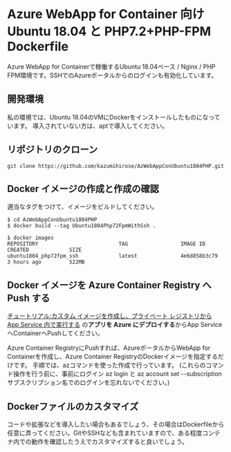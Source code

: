 # Azure WebApp for Container 向け Ubuntu 18.04 と PHP7.2+PHP-FPM Dockerfile

Azure WebApp for Containerで稼働するUbuntu 18.04ベース / Nginx / PHP FPM環境です。SSHでのAzureポータルからのログインも有効化しています。

## 開発環境
私の環境では、Ubuntu 18.04のVMにDockerをインストールしたものになっています。
導入されていない方は、aptで導入してください。

## リポジトリのクローン

```
git clone https://github.com/kazumihirose/AzWebAppConUbuntu1804PHP.git
```

## Docker イメージの作成と作成の確認
適当なタグをつけて、イメージをビルドしてください。

```
$ cd AzWebAppConUbuntu1804PHP
$ docker build --tag Ubuntu1804Php72FpmWithSsh .

$ docker images
REPOSITORY                          TAG                 IMAGE ID            CREATED             SIZE
ubuntu1804_php72fpm_ssh             latest              4e6d858b3c79        3 hours ago         522MB
```

## Docker イメージを Azure Container Registry へPush する

[チュートリアル:カスタム イメージを作成し、プライベート レジストリから App Service 内で実行する](https://docs.microsoft.com/ja-jp/azure/app-service/containers/tutorial-custom-docker-image#deploy-app-to-azure)
の**アプリを Azure にデプロイする**からApp ServiceへContainerへPushしてください。

Azure Container RegistryにPushすれば、AzureポータルからWebApp for Containerを作成し、Azure Container RegistryのDockerイメージを指定するだけです。
手順では、azコマンドを使った作成で行っています。
(これらのコマンド操作を行う前に、事前にログイン az login と az account set --subscription サブスクリプション名でのログインを忘れないでください。)

## Dockerファイルのカスタマイズ

コードや拡張などを導入したい場合もあるでしょう、その場合はDockerfileから任意に弄ってください。GitやSSHなども含まれていますので、ある程度コンテナ内での動作を確認したうえでカスタマイズすると良いでしょう。

